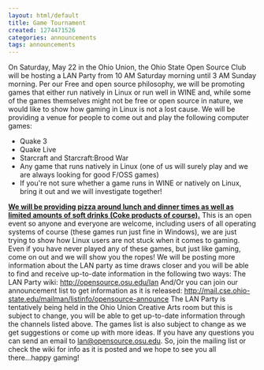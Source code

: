 ```yaml
---
layout: html/default
title: Game Tournament
created: 1274471526
categories: announcements
tags: announcements
---
```

On Saturday, May 22 in the Ohio Union, the Ohio State Open Source Club will be hosting a LAN Party from 10 AM Saturday morning until 3 AM Sunday morning. Per our Free and open source philosophy, we will be promoting games that either run natively in Linux or run well in WINE and, while some of the games themselves might not be free or open source in nature, we would like to show how gaming in Linux is not a lost cause. We will be providing a venue for people to come out and play the following computer games:

*   Quake 3
*   Quake Live
*   Starcraft and Starcraft:Brood War
*   Any game that runs natively in Linux (one of us will surely play and we are always looking for good F/OSS games)
*   If you're not sure whether a game runs in WINE or natively on Linux, bring it out and we will investigate together!

<u>**We will be providing pizza around lunch and dinner times as well as limited amounts of soft drinks (Coke products of course).**</u> This is an open event so anyone and everyone are welcome, including users of all operating systems of course (these games run just fine in Windows), we are just trying to show how Linux users are not stuck when it comes to gaming. Even if you have never played any of these games, but just like gaming, come on out and we will show you the ropes! We will be posting more information about the LAN party as time draws closer and you will be able to find and receive up-to-date information in the following two ways: The LAN Party wiki: http://opensource.osu.edu/lan And/Or you can join our announcement list to get information as it is released: http://mail.cse.ohio-state.edu/mailman/listinfo/opensource-announce The LAN Party is tentatively being held in the Ohio Union Creative Arts room but this is subject to change, you will be able to get up-to-date information through the channels listed above. The games list is also subject to change as we get suggestions or come up with more ideas. If you have any questions you can send an email to lan@opensource.osu.edu. So, join the mailing list or check the wiki for info as it is posted and we hope to see you all there...happy gaming!
